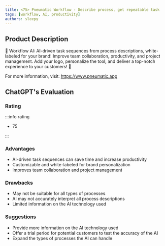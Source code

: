 ```yaml
---
title: <75> Pneumatic Workflow - Describe process, get repeatable task sequences
tags: [workflow, AI, productivity]
authors: sleepy
---
```


## Product Description

🔧 Workflow AI: AI-driven task sequences from process descriptions, white-labeled for your brand! Improve team collaboration, productivity, and project management. Add your logo, personalize the tool, and deliver a top-notch experience to your customers! 🎯

For more information, visit: https://www.pneumatic.app

## ChatGPT's Evaluation

### Rating

:::info rating

- 75

:::

### Advantages

- AI-driven task sequences can save time and increase productivity
- Customizable and white-labeled for brand personalization
- Improves team collaboration and project management


### Drawbacks

- May not be suitable for all types of processes
- AI may not accurately interpret all process descriptions
- Limited information on the AI technology used

### Suggestions

- Provide more information on the AI technology used
- Offer a trial period for potential customers to test the accuracy of the AI
- Expand the types of processes the AI can handle